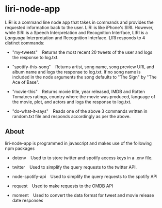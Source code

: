 # liri-node-app
LIRI is a command line node app that takes in commands and provides the requested information back to the user.  LIRI is like iPhone's SIRI. However, while SIRI is a Speech Interpretation and Recognition Interface, LIRI is a _Language_ Interpretation and Recognition Interface.  LIRI responds to 4 distinct commands:

* "my-tweets" &ensp; Returns the most recent 20 tweets of the user and logs the response to log.txt.

* "spotify-this-song" &ensp; Returns artist, song name, song preview URL and album name and logs the response to log.txt.  If no song name is included in the node arguments the song defaults to "The Sign" by "The Ace of Base".

* "movie-this" &ensp; Returns movie title, year released, IMDB and Rotten Tomatoes ratings, country where the movie was produced, language of the movie, plot, and actors and logs the response to log.txt.

* "do-what-it-says" &ensp; Reads one of the above 3 commands written in random.txt file and responds accordingly as per the above. 

## About
liri-node-app is programmed in javascript and makes use of the following npm packages

* dotenv &ensp; Used to to store twitter and spotify access keys in a .env file.

* twitter &ensp; Used to simplify the query requests to the twitter API.

* node-spotify-api  &ensp; Used to simplify the query requests to the spotify API

* request &ensp; Used to make requests to the OMDB API

* moment &ensp; Used to convert the data format for tweet and movie release date responses

